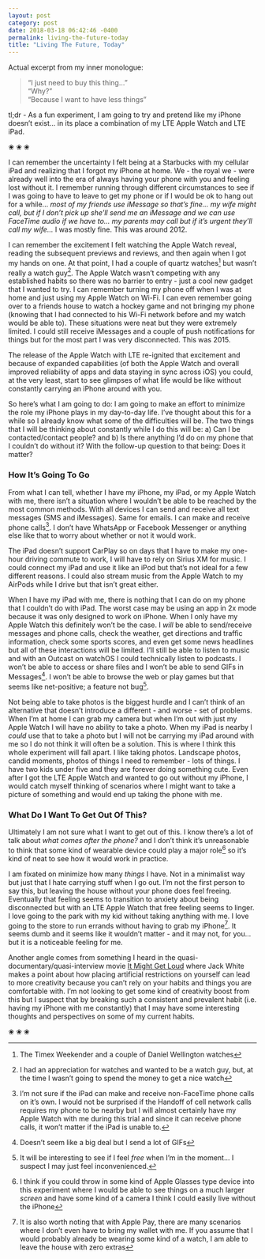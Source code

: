 ```yaml
---
layout: post
category: post
date: 2018-03-18 06:42:46 -0400
permalink: living-the-future-today
title: "Living The Future, Today"
---
```


Actual excerpt from my inner monologue:

> “I just need to buy this thing...”  
> “Why?”  
> “Because I want to have less things”

tl;dr - As a fun experiment, I am going to try and pretend like my iPhone doesn’t exist... in its place a combination of my LTE Apple Watch and LTE iPad.  

<p class="separator">&#10048; &#10048; &#10048;</p>

I can remember the uncertainty I felt being at a Starbucks with my cellular iPad and realizing that I forgot my iPhone at home. We - the royal we - were already well into the era of always having your phone with you and feeling lost without it. I remember running through different circumstances to see if I was going to have to leave to get my phone or if I would be ok to hang out for a while... *most of my friends use iMessage so that’s fine... my wife might call, but if I don’t pick up she’ll send me an iMessage and we can use FaceTime audio if we have to... my parents may call but if it’s urgent they’ll call my wife...* I was mostly fine. This was around 2012.  

I can remember the excitement I felt watching the Apple Watch reveal, reading the subsequent previews and reviews, and then again when I got my hands on one. At that point, I had a couple of quartz watches[^1-carryless] but wasn’t really a watch guy[^2-carryless]. The Apple Watch wasn’t competing with any established habits so there was no barrier to entry - just a cool new gadget that I wanted to try. I can remember turning my phone off when I was at home and just using my Apple Watch on Wi-Fi. I can even remember going over to a friends house to watch a hockey game and not bringing my phone (knowing that I had connected to his Wi-Fi network before and my watch would be able to). These situations were neat but they were extremely limited. I could still receive iMessages and a couple of push notifications for things but for the most part I was very disconnected. This was 2015.  

The release of the Apple Watch with LTE re-ignited that excitement and because of expanded capabilities (of both the Apple Watch and overall improved reliability of apps and data staying in sync across iOS) you could, at the very least, start to see glimpses of what life would be like without constantly carrying an iPhone around with you.  

So here’s what I am going to do: I am going to make an effort to minimize the role my iPhone plays in my day-to-day life. I’ve thought about this for a while so I already know what some of the difficulties will be. The two things that I will be thinking about constantly while I do this will be: a) Can I be contacted/contact people? and b) Is there anything I’d do on my phone that I couldn’t do without it? With the follow-up question to that being: Does it matter?  

### How It’s Going To Go

From what I can tell, whether I have my iPhone, my iPad, or my Apple Watch with me, there isn’t a situation where I wouldn’t be able to be reached by the most common methods. With all devices I can send and receive all text messages (SMS and iMessages). Same for emails. I can make and receive phone calls[^3-carryless]. I don’t have WhatsApp or Facebook Messenger or anything else like that to worry about whether or not it would work.  

The iPad doesn’t support CarPlay so on days that I have to make my one-hour driving commute to work, I will have to rely on Sirius XM for music. I could connect my iPad and use it like an iPod but that’s not ideal for a few different reasons. I could also stream music from the Apple Watch to my AirPods while I drive but that isn’t great either.  

When I have my iPad with me, there is nothing that I can do on my phone that I couldn’t do with iPad. The worst case may be using an app in 2x mode because it was only designed to work on iPhone. When I only have my Apple Watch this definitely won’t be the case. I *will* be able to send/receive messages and phone calls, check the weather, get directions and traffic information, check some sports scores, and even get some news headlines but all of these interactions will be limited. I’ll still be able to listen to music and with an Outcast on watchOS I could technically listen to podcasts. I won’t be able to access or share files and I won’t be able to send GIFs in Messages[^4-carryless]. I won’t be able to browse the web or play games but that seems like net-positive; a feature not bug[^5-carryless].

Not being able to take photos is the biggest hurdle and I can’t think of an alternative that doesn’t introduce a different - and worse - set of problems. When I’m at home I can grab my camera but when I’m out with just my Apple Watch I will have no ability to take a photo. When my iPad is nearby I *could* use that to take a photo but I will not be carrying my iPad around with me so I do not think it will often be a solution. This is where I think this whole experiment will fall apart. I like taking photos. Landscape photos, candid moments, photos of things I need to remember - lots of things. I have two kids under five and they are forever doing something cute. Even after I got the LTE Apple Watch and wanted to go out without my iPhone, I would catch myself thinking of scenarios where I might want to take a picture of something and would end up taking the phone with me.

### What Do I Want To Get Out Of This?

Ultimately I am not sure what I want to get out of this. I know there’s a lot of talk about *what comes after the phone?* and I don’t think it’s unreasonable to think that some kind of wearable device could play a major role[^6-carryless] so it’s kind of neat to see how it would work in practice.

I am fixated on minimize how many *things* I have. Not in a minimalist way but just that I hate carrying stuff when I go out. I’m not the first person to say this, but leaving the house without your phone does feel freeing. Eventually that feeling seems to transition to anxiety about being disconnected but with an LTE Apple Watch that free feeling seems to linger. I love going to the park with my kid without taking anything with me. I love going to the store to run errands without having to grab my iPhone[^7-carryless]. It seems dumb and it seems like it wouldn’t matter - and it may not, for you... but it is a noticeable feeling for me. 

Another angle comes from something I heard in the quasi-documentary/quasi-interview movie [It Might Get Loud](http://www.imdb.com/title/tt1229360/) where Jack White makes a point about how placing artificial restrictions on yourself can lead to more creativity because you can’t rely on your habits and things you are comfortable with. I’m not looking to get some kind of creativity boost from this but I suspect that by breaking such a consistent and prevalent habit (i.e. having my iPhone with me constantly) that I may have some interesting thoughts and perspectives on some of my current habits. 

<p class="separator">&#10048; &#10048; &#10048;</p>

[^1-carryless]: The Timex Weekender and a couple of Daniel Wellington watches
[^2-carryless]: I had an appreciation for watches and wanted to be a watch guy, but, at the time I wasn’t going to spend the money to get a nice watch
[^3-carryless]:  I’m not sure if the iPad can make and receive non-FaceTime phone calls on it’s own. I would not be surprised if the Handoff of cell network calls requires my phone to be nearby but I will almost certainly have my Apple Watch with me during this trial and since it can receive phone calls, it won’t matter if the iPad is unable to. 
[^4-carryless]: Doesn’t seem like a big deal but I send a lot of GIFs
[^5-carryless]: It will be interesting to see if I feel *free* when I’m in the moment... I suspect I may just feel inconvenienced. 
[^6-carryless]: I think if you could throw in some kind of Apple Glasses type device into this experiment where I would be able to see things on a much larger *screen* and have some kind of a camera I think I could easily live without the iPhone 
[^7-carryless]: It is also worth noting that with Apple Pay, there are many scenarios where I don’t even have to bring my wallet with me. If you assume that I would probably already be wearing some kind of a watch, I am able to leave the house with zero extras
